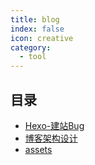 ```yaml
---
title: blog
index: false
icon: creative
category:
  - tool
---
```


 ## 目录
- [Hexo-建站Bug](Hexo-建站Bug.md)
- [博客架构设计](博客架构设计.md)
- [assets](assets)
